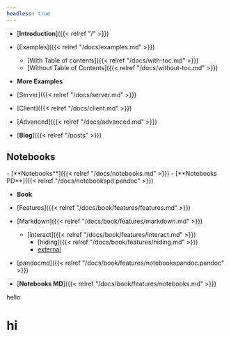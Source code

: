 ```yaml
---
headless: true
---
```


- [**Introduction**]({{< relref "/" >}})
- [Examples]({{< relref "/docs/examples.md" >}})
  - [With Table of contents]({{< relref "/docs/with-toc.md" >}})
  - [Without Table of Contents]({{< relref "/docs/without-toc.md" >}})

- **More Examples**
- [Server]({{< relref "/docs/server.md" >}})
- [Client]({{< relref "/docs/client.md" >}})
- [Advanced]({{< relref "/docs/advanced.md" >}})
- [**Blog**]({{< relref "/posts" >}})

<h2>Notebooks</h2>
- [**Notebooks**]({{< relref "/docs/notebooks.md" >}})
- [**Notebooks PD**]({{< relref "/docs/notebookspd.pandoc" >}})

- **Book**
- [Features]({{< relref "/docs/book/features/features.md" >}})
- [Markdown]({{< relref "/docs/book/features/markdown.md" >}})
    - [interact]({{< relref "/docs/book/features/interact.md" >}})
        - [hiding]({{< relref "/docs/book/features/hiding.md" >}})
        - [external](https://github.com)

- [pandocmd]({{< relref "/docs/book/features/notebookspandoc.pandoc" >}})
- [**Notebooks MD**]({{< relref "/docs/book/features/notebooks.md" >}})

hello

<h1>hi</h1>
